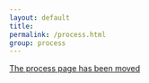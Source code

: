 ```yaml
---
layout: default
title:
permalink: /process.html
group: process
---
```

<script>
window.location = "http://lemonpi.github.io/portfolio/process/"
</script>
<body>
<a href="http://lemonpi.github.io/portfolio/process/">The process page has been moved</a>
</body>